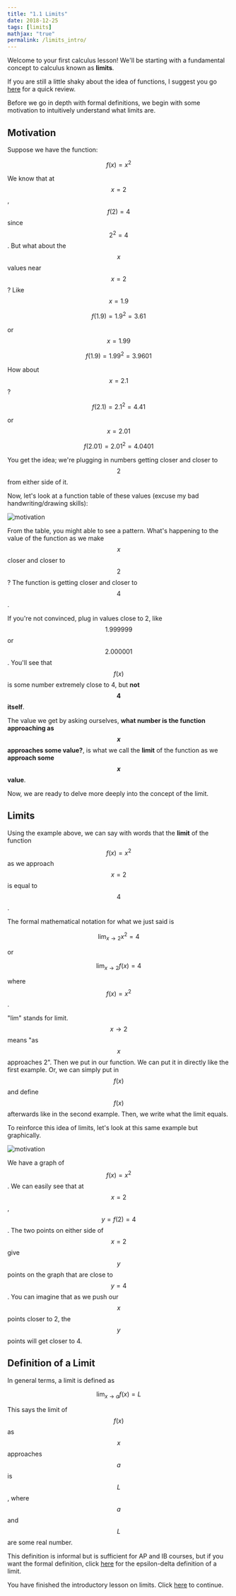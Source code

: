 ```yaml
---
title: "1.1 Limits"
date: 2018-12-25
tags: [limits]
mathjax: "true"
permalink: /limits_intro/
---
```


Welcome to your first calculus lesson! We'll be starting with a fundamental concept to calculus known as **limits**.

If you are still a little shaky about the idea of functions, I suggest you go [here](/function_review/) for a quick review.

Before we go in depth with formal definitions, we begin with some motivation to intuitively understand what limits are.

## Motivation
Suppose we have the function:

$$ f(x) = x^2 $$

We know that at $$x = 2$$, $$f(2) = 4$$ since $$2^2 = 4$$. But what about the $$x$$ values near $$x = 2$$? Like $$x = 1.9$$

$$f(1.9) = 1.9^2 = 3.61$$

or $$x = 1.99$$

$$f(1.9) = 1.99^2 = 3.9601$$

How about $$x = 2.1$$ ?

$$f(2.1) = 2.1^2 = 4.41$$

or $$x = 2.01$$

$$f(2.01) = 2.01^2 = 4.0401$$

You get the idea; we're plugging in numbers getting closer and closer to $$2$$ from either side of it.

Now, let's look at a function table of these values (excuse my bad handwriting/drawing skills):

<img src="{{ site.url }}{{ site.baseurl }}/images/limits_motivation.png" alt="motivation">

From the table, you might able to see a pattern. What's happening to the value of the function as we make $$x$$ closer and closer to $$2$$? The function is getting closer and closer to $$4$$.

If you're not convinced, plug in values close to 2, like $$1.999999$$ or $$2.000001$$. You'll see that $$f(x)$$ is some number extremely close to 4, but **not $$4$$ itself**.

The value we get by asking ourselves, **what number is the function approaching as $$x$$ approaches some value?**, is what we call the **limit** of the function as we **approach some $$x$$ value**.

Now, we are ready to delve more deeply into the concept of the limit.

## Limits

Using the example above, we can say with words that the **limit** of the function $$f(x) = x^2$$ as we approach $$x = 2$$ is equal to $$4$$.

The formal mathematical notation for what we just said is

$$
\lim_{x \to 2} x^2 = 4
$$

or

$$
\lim_{x \to 2} f(x) = 4
$$

where $$f(x) = x^2$$.

"lim" stands for limit. $$x \to 2$$ means "as $$x$$ approaches 2". Then we put in our function. We can put it in directly like the first example. Or, we can simply put in $$f(x)$$ and define $$f(x)$$ afterwards like in the second example. Then, we write what the limit equals.

To reinforce this idea of limits, let's look at this same example but graphically.

<img src="{{ site.url }}{{ site.baseurl }}/images/limit_graph_example.png" alt="motivation">

We have a graph of $$f(x) = x^2$$. We can easily see that at $$x = 2$$, $$y = f(2) = 4$$. The two points on either side of $$x = 2$$ give $$y$$ points on the graph that are close to $$y = 4$$. You can imagine that as we push our $$x$$ points closer to 2, the $$y$$ points will get closer to 4.

## Definition of a Limit

In general terms, a limit is defined as

$$
\lim_{x \to a} f(x) = L
$$

This says the limit of $$f(x)$$ as $$x$$ approaches $$a$$ is $$L$$, where $$a$$ and $$L$$ are some real number.

This definition is informal but is sufficient for AP and IB courses, but if you want the formal definition, click [here]() for the epsilon-delta definition of a limit.

You have finished the introductory lesson on limits. Click [here](/limits_cont/) to continue.
